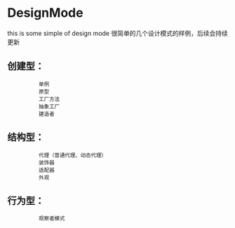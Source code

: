 DesignMode
======
this is some simple of design mode
很简单的几个设计模式的样例，后续会持续更新

## 创建型：
              单例
              原型
              工厂方法
              抽象工厂
              建造者
## 结构型：
              代理（普通代理、动态代理）
              装饰器
              适配器
              外观 
## 行为型：
              观察者模式